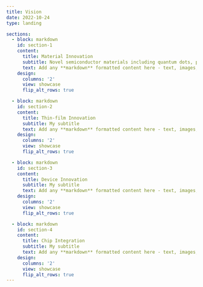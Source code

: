 ```yaml
---
title: Vision
date: 2022-10-24
type: landing

sections:
  - block: markdown
    id: section-1
    content:
      title: Material Innovation
      subtitle: Novel semiconductor materials including quantum dots, perovskites and 2D materials.
      text: Add any **markdown** formatted content here - text, images, videos, galleries - and even HTML code!
    design:
      columns: '2'
      view: showcase
      flip_alt_rows: true

  - block: markdown
    id: section-2
    content:
      title: Thin-film Innovation
      subtitle: My subtitle
      text: Add any **markdown** formatted content here - text, images, videos, galleries - and even HTML code!
    design:
      columns: '2'
      view: showcase
      flip_alt_rows: true

  - block: markdown
    id: section-3
    content:
      title: Device Innovation
      subtitle: My subtitle
      text: Add any **markdown** formatted content here - text, images, videos, galleries - and even HTML code!
    design:
      columns: '2'
      view: showcase
      flip_alt_rows: true

  - block: markdown
    id: section-4
    content:
      title: Chip Integration
      subtitle: My subtitle
      text: Add any **markdown** formatted content here - text, images, videos, galleries - and even HTML code!
    design:
      columns: '2'
      view: showcase
      flip_alt_rows: true
---
```

